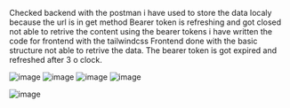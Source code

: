 Checked backend with the postman
i have used to store the data localy because the url is in get method
Bearer token is refreshing and got closed not able to retrive the content using the bearer tokens i have written the code for frontend with the tailwindcss 
Frontend done with the basic structure not able to retrive the data. The bearer token is got expired and refreshed after 3 o clock.

![image](https://github.com/user-attachments/assets/ac6d1242-f224-43f1-9e13-6288c1598dda)
![image](https://github.com/user-attachments/assets/d4da3383-25f3-4555-a337-852ff9bf2c0a)
![image](https://github.com/user-attachments/assets/6f3b6893-3388-43b4-a1ae-180659efba68)
![image](https://github.com/user-attachments/assets/67e228ee-420b-4703-a892-7b0eca07d3c9)

![image](https://github.com/user-attachments/assets/461aa9fa-6523-4057-b658-5832269d32c0)


